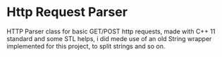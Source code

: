 # Http Request Parser

HTTP Parser class for basic GET/POST http requests, made with C++ 11 standard and some STL helps, i did mede use of an old String wrapper implemented for this project, to split strings and so on.
